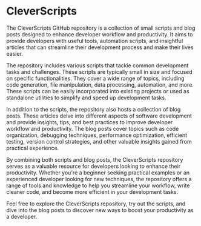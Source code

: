 # CleverScripts
The CleverScripts GitHub repository is a collection of small scripts and blog posts designed to enhance developer workflow and productivity. It aims to provide developers with useful tools, automation scripts, and insightful articles that can streamline their development process and make their lives easier.

The repository includes various scripts that tackle common development tasks and challenges. These scripts are typically small in size and focused on specific functionalities. They cover a wide range of topics, including code generation, file manipulation, data processing, automation, and more. These scripts can be easily incorporated into existing projects or used as standalone utilities to simplify and speed up development tasks.

In addition to the scripts, the repository also hosts a collection of blog posts. These articles delve into different aspects of software development and provide insights, tips, and best practices to improve developer workflow and productivity. The blog posts cover topics such as code organization, debugging techniques, performance optimization, efficient testing, version control strategies, and other valuable insights gained from practical experience.

By combining both scripts and blog posts, the CleverScripts repository serves as a valuable resource for developers looking to enhance their productivity. Whether you're a beginner seeking practical examples or an experienced developer looking for new techniques, the repository offers a range of tools and knowledge to help you streamline your workflow, write cleaner code, and become more efficient in your development tasks.

Feel free to explore the CleverScripts repository, try out the scripts, and dive into the blog posts to discover new ways to boost your productivity as a developer.
